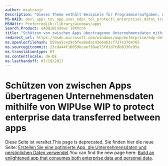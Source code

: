 ```yaml
---
author: msatranjr
Description: "Dieses Thema enthält Beispiele für Programmieraufgaben, die in einigen der gängigsten WIP-Szenarien (Windows Information Protection) mit Datenübertragung durchgeführt werden müssen."
MS-HAID: dev\_app\_to\_app.use\_edp\_to\_protect\_enterprise\_data\_transferred\_between\_apps
MSHAttr: PreferredLib:/library/windows/apps
Search.Product: eADQiWindows 10XVcnh
title: "Schützen von zwischen Apps übertragenen Unternehmensdaten mithilfe von WIP"
redirect_url: https://msdn.microsoft.com/windows/uwp/enterprise/edp-dev-guide
ms.openlocfilehash: b59aa5ce29d5fea9eda143e6a63cf737e3704765
ms.sourcegitcommit: 23cda44f10059bcaef38ae73fd1d7c8b8330c95e
ms.translationtype: HT
ms.contentlocale: de-DE
ms.lasthandoff: 07/19/2017
---
```

# <a name="use-wip-to-protect-enterprise-data-transferred-between-apps"></a><span data-ttu-id="aedd8-103">Schützen von zwischen Apps übertragenen Unternehmensdaten mithilfe von WIP</span><span class="sxs-lookup"><span data-stu-id="aedd8-103">Use WIP to protect enterprise data transferred between apps</span></span>


<span data-ttu-id="aedd8-104">Diese Seite ist veraltet.</span><span class="sxs-lookup"><span data-stu-id="aedd8-104">This page is deprecated.</span></span> <span data-ttu-id="aedd8-105">Sie finden hier die neue Seite: [Erstellen Sie eine optimierte App, die Unternehmensdaten und persönlichen Daten verwendet](https://msdn.microsoft.com/windows/uwp/enterprise/edp-dev-guide).</span><span class="sxs-lookup"><span data-stu-id="aedd8-105">You can find the new page here: [Build an enlightened app that consumes both enterprise data and personal data](https://msdn.microsoft.com/windows/uwp/enterprise/edp-dev-guide).</span></span>
